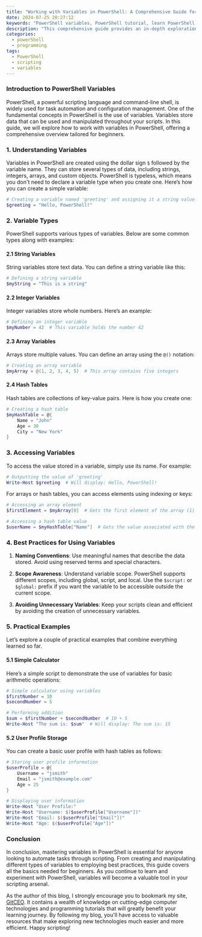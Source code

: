 ```yaml
---
title: "Working with Variables in PowerShell: A Comprehensive Guide for Beginners"
date: 2024-07-25 20:27:12
keywords: "PowerShell variables, PowerShell tutorial, learn PowerShell, PowerShell for beginners"
description: "This comprehensive guide provides an in-depth exploration of working with variables in PowerShell for beginners. Understanding the role and functionality of variables is fundamental for effective scripting and automation. This tutorial covers variable creation, types, best practices, and practical examples to illustrate how to manipulate data within PowerShell scripts. Whether you are just starting or looking to enhance your scripting skills, this guide is tailored to help you learn how to effectively work with variables in PowerShell, making it a vital resource for your PowerShell journey."
categories:
  - powerShell
  - programming
tags:
  - PowerShell
  - scripting
  - variables
---
```


### Introduction to PowerShell Variables

PowerShell, a powerful scripting language and command-line shell, is widely used for task automation and configuration management. One of the fundamental concepts in PowerShell is the use of variables. Variables store data that can be used and manipulated throughout your scripts. In this guide, we will explore how to work with variables in PowerShell, offering a comprehensive overview tailored for beginners. 

<!-- more -->

### 1. Understanding Variables

Variables in PowerShell are created using the dollar sign `$` followed by the variable name. They can store several types of data, including strings, integers, arrays, and custom objects. PowerShell is typeless, which means you don't need to declare a variable type when you create one. Here’s how you can create a simple variable:

```powershell
# Creating a variable named 'greeting' and assigning it a string value
$greeting = "Hello, PowerShell!" 
```

### 2. Variable Types

PowerShell supports various types of variables. Below are some common types along with examples:

#### 2.1 String Variables

String variables store text data. You can define a string variable like this:

```powershell
# Defining a string variable
$myString = "This is a string"
```

#### 2.2 Integer Variables

Integer variables store whole numbers. Here’s an example:

```powershell
# Defining an integer variable
$myNumber = 42  # This variable holds the number 42
```

#### 2.3 Array Variables

Arrays store multiple values. You can define an array using the `@()` notation:

```powershell
# Creating an array variable
$myArray = @(1, 2, 3, 4, 5)  # This array contains five integers
```

#### 2.4 Hash Tables

Hash tables are collections of key-value pairs. Here is how you create one:

```powershell
# Creating a hash table
$myHashTable = @{
    Name = "John"
    Age = 30
    City = "New York"
}
```

### 3. Accessing Variables

To access the value stored in a variable, simply use its name. For example:

```powershell
# Outputting the value of 'greeting'
Write-Host $greeting  # Will display: Hello, PowerShell!
```

For arrays or hash tables, you can access elements using indexing or keys:

```powershell
# Accessing an array element
$firstElement = $myArray[0]  # Gets the first element of the array (1)

# Accessing a hash table value
$userName = $myHashTable["Name"]  # Gets the value associated with the key 'Name'
```

### 4. Best Practices for Using Variables

1. **Naming Conventions**: Use meaningful names that describe the data stored. Avoid using reserved terms and special characters.
   
2. **Scope Awareness**: Understand variable scope. PowerShell supports different scopes, including global, script, and local. Use the `$script:` or `$global:` prefix if you want the variable to be accessible outside the current scope.

3. **Avoiding Unnecessary Variables**: Keep your scripts clean and efficient by avoiding the creation of unnecessary variables.

### 5. Practical Examples

Let’s explore a couple of practical examples that combine everything learned so far.

#### 5.1 Simple Calculator

Here’s a simple script to demonstrate the use of variables for basic arithmetic operations:

```powershell
# Simple calculator using variables
$firstNumber = 10
$secondNumber = 5

# Performing addition
$sum = $firstNumber + $secondNumber  # 10 + 5
Write-Host "The sum is: $sum"  # Will display: The sum is: 15
```

#### 5.2 User Profile Storage

You can create a basic user profile with hash tables as follows:

```powershell
# Storing user profile information
$userProfile = @{
    Username = "jsmith"
    Email = "jsmith@example.com"
    Age = 25
}

# Displaying user information
Write-Host "User Profile:"
Write-Host "Username: $($userProfile["Username"])"
Write-Host "Email: $($userProfile["Email"])"
Write-Host "Age: $($userProfile["Age"])"
```

### Conclusion

In conclusion, mastering variables in PowerShell is essential for anyone looking to automate tasks through scripting. From creating and manipulating different types of variables to employing best practices, this guide covers all the basics needed for beginners. As you continue to learn and experiment with PowerShell, variables will become a valuable tool in your scripting arsenal.

As the author of this blog, I strongly encourage you to bookmark my site, [GitCEO](https://gitceo.com). It contains a wealth of knowledge on cutting-edge computer technologies and programming tutorials that will greatly benefit your learning journey. By following my blog, you'll have access to valuable resources that make exploring new technologies much easier and more efficient. Happy scripting!